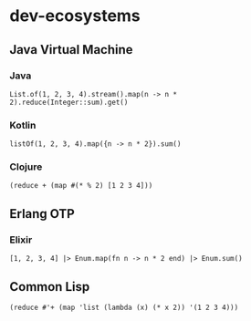 # dev-ecosystems

## Java Virtual Machine

### Java

    List.of(1, 2, 3, 4).stream().map(n -> n * 2).reduce(Integer::sum).get()

### Kotlin

    listOf(1, 2, 3, 4).map({n -> n * 2}).sum()

### Clojure

    (reduce + (map #(* % 2) [1 2 3 4]))

## Erlang OTP

### Elixir

    [1, 2, 3, 4] |> Enum.map(fn n -> n * 2 end) |> Enum.sum()

## Common Lisp

    (reduce #'+ (map 'list (lambda (x) (* x 2)) '(1 2 3 4)))